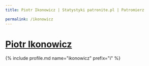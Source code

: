 ```yaml
---
title: Piotr Ikonowicz | Statystyki patronite.pl | Patromierz

permalink: /ikonowicz
---
```


# [Piotr Ikonowicz](https://patronite.pl/ikonowicz)

{% include profile.md name="ikonowicz" prefix="i" %}
